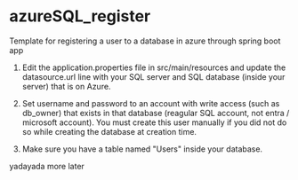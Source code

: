 # azureSQL_register
Template for registering a user to a database in azure through spring boot app

1.  Edit the application.properties file in src/main/resources 
and update the datasource.url line with your SQL server and SQL database (inside your server) that is on Azure.

2.  Set username and password to an account with write access (such as db_owner) that exists in that database (reagular SQL account, not entra / microsoft account).
   You must create this user manually if you did not do so while creating the database at creation time.

3.  Make sure you have a table named "Users" inside your database.

yadayada more later
